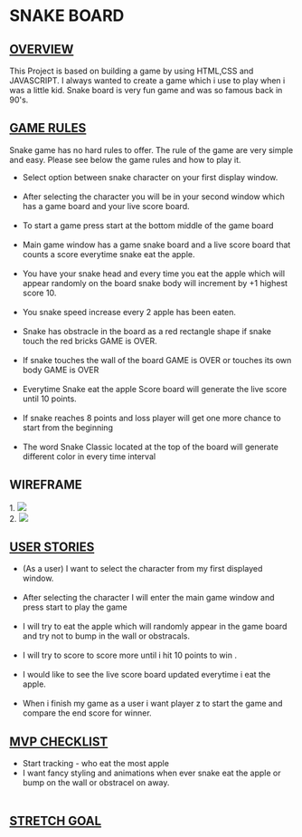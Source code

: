 <h1>SNAKE BOARD</H1>

<H2> <u>OVERVIEW</u></H2>
This Project is based on building a game by using HTML,CSS and JAVASCRIPT. I always wanted to create a game which i use to play when i was a little kid. Snake board is very fun game and was so famous back in 90's.
<br>
<h2><u>GAME RULES</u></h2> 
 Snake game has no hard rules to offer. The rule of the game are very simple and easy. Please see below the game rules and how to play it.
 <ul>
 <li>Select option between snake character on your first display window.
 </li>
 <br>
<li>After selecting the character you will be in your second window which has a game board and your live score board.
 </li>
 <br>
 <li>To start a game press start at the bottom middle of the game board
 </li>
 <br>
 <li>Main game window has a game snake board and a live score board that counts a score everytime snake eat the apple.
 </li>
 <br>
 <li>You have your snake head and every time you eat the apple which will appear randomly on the board snake body will increment by +1 highest score 10.
 </li>
 <br>
 <li>You snake speed increase every 2 apple has been eaten. 
 </li>
 <br>
 <li>Snake has obstracle in the board as a red rectangle shape if snake touch the red bricks GAME is OVER.
 </li>
 <br>
 <li>If snake touches the wall of the board GAME is OVER or touches its own body GAME is OVER </li>
 <br>
 <li>Everytime Snake eat the apple Score board will generate the live score until 10 points. </li>
 <br>
 <li>If snake reaches 8 points and loss player will get one more chance to start from the beginning</li>
 <br>
 <li>The word Snake Classic located at the top of the board will generate different color in every time interval</li>
 
 </ul>


 <h2>WIREFRAME</h2>
1.
<img src='snake2.png'>
<br>
2.
<img src='snake.png'>
 

<H2><u>USER STORIES</u></H2>

<ul>
<li>
(As a user) I want to select the character from my first displayed window.
</li>
<br>
<li>After selecting the character I will enter the main game window and press start to play the game</li>
<br>
<li>I will try to eat the apple which will randomly appear in the game board and try not to bump in the wall or obstracals.
</li>
<br>
<li>I will try to score to score more until i hit 10 points to win .
</li>
<br>
<li>I would like to see the live score board updated everytime i eat the apple.
</li>
<br>
<li> When i finish my game as a user i want player z to start the game and compare the end score for winner.</li>
</ul>

<h2><u>MVP CHECKLIST</u></h2>
<ul>
<li>
Start tracking - who eat the most apple 
</li>
<li>
I want fancy styling and animations when ever snake eat the apple or bump on the wall or obstracel on away.
</li>
<br>
</ul>

<h2><u>STRETCH GOAL</u></h2>








